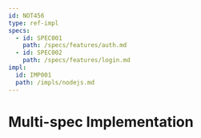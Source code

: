 ```yaml
---
id: NOT456
type: ref-impl
specs:
  - id: SPEC001
    path: /specs/features/auth.md
  - id: SPEC002
    path: /specs/features/login.md
impl:
  id: IMP001
  path: /impls/nodejs.md
---
```


# Multi-spec Implementation
